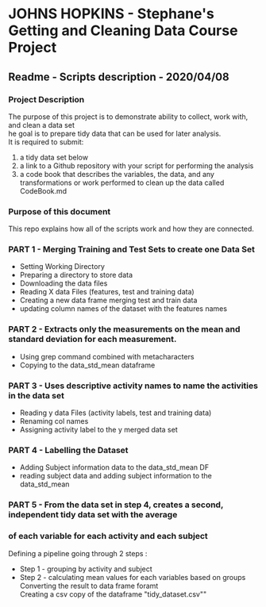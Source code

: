 # JOHNS HOPKINS - Stephane's Getting and Cleaning Data Course Project <br>
## Readme - Scripts description - 2020/04/08 <br>

### Project Description <br>
The purpose of this project is to demonstrate  ability to collect, work with, and clean a data set <br>
he goal is to prepare tidy data that can be used for later analysis. <br>
It is required to submit: <br>
1) a tidy data set below <br>
2) a link to a Github repository with your script for performing the analysis <br>
3) a code book that describes the variables, the data, and any transformations or work performed to clean up the data called CodeBook.md <br>

### Purpose of this document <br>
This repo explains how all of the scripts work and how they are connected. <br>

### PART 1 - Merging Training and Test Sets to create one Data Set <br>
- Setting Working Directory <br>
- Preparing a directory to store data <br>
- Downloading the data files <br>
- Reading X data Files (features, test and training data) <br>
- Creating a new data frame merging test and train data <br>
- updating column names of the dataset with the features names <br>

### PART 2 - Extracts only the measurements on the mean and standard deviation for each measurement.  <br>
- Using grep command combined with metacharacters <br>
- Copying to the data_std_mean dataframe <br>

### PART 3 - Uses descriptive activity names to name the activities in the data set  <br>
- Reading y data Files (activity labels, test and training data) <br>
- Renaming col names <br>
- Assigning activity label to the y merged data set <br>

### PART 4 - Labelling the Dataset<br>
- Adding Subject information data to the data_std_mean DF <br>
- reading subject data and adding subject information to the data_std_mean <br>

### PART 5 - From the data set in step 4, creates a second, independent tidy data set with the average
### of each variable for each activity and each subject <br>
Defining a pipeline going through 2 steps :<br>
- Step 1 - grouping by activity and subject <br>
- Step 2 - calculating mean values for each variables based on groups <br>
Converting the result to data frame foramt <br>
Creating  a csv copy of the dataframe "tidy_dataset.csv"" <br>


